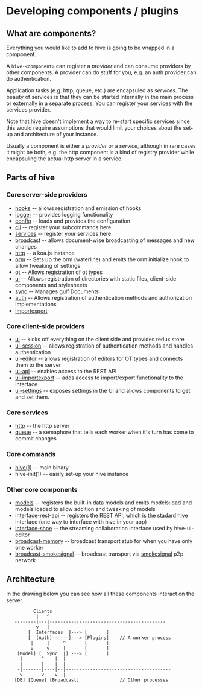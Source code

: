 # Developing components / plugins


## What are components?
Everything you would like to add to hive is going to be wrapped in a component.

A `hive-<component>` can register a *provider* and can consume providers by other components.
A provider can do stuff for you, e.g. an auth provider can do authentication.

Application tasks (e.g. http, queue, etc.) are encapsuled as *services*.
The beauty of services is that they can be started internally in the main
process or externally in a separate process. You can register your services with
the services provider.

Note that hive doesn't implement a way to re-start specific services since this
would require assumptions that would limit your choices about the set-up and
architecture of your instance.

Usually a component is either a *provider* or a *service*, although in rare cases it might be both, e.g. the http component is a kind of registry provider
while encapsuling the actual http server in a service.

## Parts of hive

### Core server-side providers
 * [hooks](https://github.com/hivejs/hive-hooks) -- allows registration and emission of hooks
 * [logger](https://github.com/hivejs/hive-logger) -- provides logging functionality
 * [config](https://github.com/hivejs/hive-config) -- loads and provides the configuration
 * [cli](https://github.com/hivejs/hive-cli) -- register your subcommands here
 * [services](https://github.com/hivejs/hive-services) -- register your services here
 * [broadcast](https://github.com/hivejs/hive-broadcast) -- allows document-wise broadcasting of messages and new changes
 * [http](https://github.com/hivejs/hive-http) -- a koa.js instance
 * [orm](https://github.com/hivejs/hive-orm) -- Sets up the orm (waterline) and emits the orm:initialize hook to allow tweaking of settings
 * [ot](https://github.com/hivejs/hive-ot) -- Allows registration of ot types
 * [ui](https://github.com/hivejs/hive-ui) -- Allows registration of directories with static files, client-side components and stylesheets
 * [sync](https://github.com/hivejs/hive-sync) -- Manages gulf Documents
 * [auth](https://github.com/hivejs/hive-auth) -- Allows registration of authentication methods and authorization implementations
 * [importexport](https://github.com/hivejs/hive-importexport)

### Core client-side providers
 * [ui](https://github.com/hivejs/hive-ui) -- kicks off everything on the client side and provides redux store
 * [ui-session](https://github.com/hivejs/hive-ui-session) -- allows registration of authentication methods and handles authentication
 * [ui-editor](https://github.com/hivejs/hive-ui-editor) -- allows registration of editors for OT types and connects them to the server
 * [ui-api](https://github.com/hivejs/hive-ui-models) -- enables access to the REST API
 * [ui-importexport](http://github.com/hivejs/hive-ui-importexport) -- adds access to import/export functionality to the interface
 * [ui-settings](http://github.com/hivejs/hive-ui-settings) -- exposes settings in the UI and allows components to get and set them.

### Core services
 * [http](https://github.com/hivejs/hive-http) -- the http server
 * [queue](https://github.com/hivejs/hive-queue) -- a semaphore that tells each worker when it's turn has come to commit changes

### Core commands
 * [hive(1)](https://github.com/hivejs/hive) -- main binary
 * hive-init(1) -- easily set-up your hive instance

### Other core components
 * [models](https://github.com/hivejs/hive-models) -- registers the built-in data models and emits models:load and models:loaded to allow addition and tweaking of models
 * [interface-rest-api](https://github.com/hivejs/hive-interface-rest-api) -- registers the REST API, which is the stadard hive interface (one way to interface with hive in your app)
 * [interface-shoe](https://github.com/hivejs/hive-interface-shoe) -- the streaming collaboration interface used by hive-ui-editor
 * [broadcast-memory](https://github.com/hivejs/hive-broadcast-memory) -- broadcast transport stub for when you have only one worker
 * [broadcast-smokesignal](https://github.com/hivejs/hive-broadcast-smokesignal) -- broadcast transport via [smokesignal](https://github.com/marcelklehr/smokesignal) p2p network

## Architecture
In the drawing below you can see how all these components interact on the server.
```
          Clients
           |   ^
   --------|---|-------------------------------------------
           v   |
        [  Interfaces  ]---> [       ]
        [  (Auth)------]---> [Plugins]    // A worker process
         |     |     ^       [       ]
         v     v     |       [       ]
    [Model] [  Sync  |] ---> [       ]
     |       ^    |  |
     |       |    |  |
    -|-------|----|--|---------------------------------------
     v       v    v  |
   [DB] [Queue] [Broadcast]               // Other processes

```
